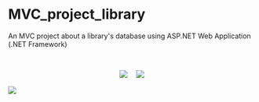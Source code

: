 # MVC_project_library
An MVC project about a library's database using ASP.NET Web Application (.NET Framework) 

</br>
<p align="middle">
<img src="https://user-images.githubusercontent.com/36642254/114888877-49d18580-9e12-11eb-8022-0d7a1bb2983e.png">&emsp;
<img src="https://user-images.githubusercontent.com/36642254/114888985-61a90980-9e12-11eb-9032-e433334396b2.png">

<img src="https://user-images.githubusercontent.com/36642254/114889142-83a28c00-9e12-11eb-8d21-6b0a6ad50971.png">&emsp;

